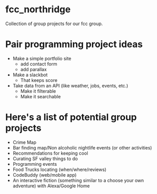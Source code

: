 # fcc_northridge
Collection of group projects for our fcc group.

# Pair programming project ideas
* Make a simple portfolio site
  * add contact form
  * add parallax
* Make a slackbot
  * That keeps score
* Take data from an API (like weather, jobs, events, etc.)
  * Make it filterable
  * Make it searchable


# Here's a list of potential group projects
* Crime Map
* Bar finding map/Non alcoholic nightlife events (or other activities)
* Recommendations for keeping cool
* Curating SF valley things to do
* Programming events
* Food Trucks locating (when/where/reviews)
* CodeBuddy (web/mobile app)
* An interactive fiction (something similar to a choose your own adventure) with Alexa/Google Home
